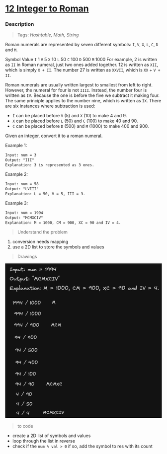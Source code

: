 # <a href="https://leetcode.com/problems/integer-to-roman/?envType=study-plan-v2&envId=top-interview-150">12 Integer to Roman</a>

### Description

> Tags: *Hashtable, Math, String*


Roman numerals are represented by seven different symbols: `I`, `V`, `X`, `L`, `C`, `D` and `M`.

Symbol       Value
`I`             1
`V`             5
`X`             10
`L`             50
`C`             100
`D`             500
`M`             1000
For example, 2 is written as `II` in Roman numeral, just two ones added together. 12 is written as `XII`, which is simply `X + II`. The number 27 is written as `XXVII`, which is `XX` + `V + II`.

Roman numerals are usually written largest to smallest from left to right. However, the numeral for four is not `IIII`. Instead, the number four is written as `IV`. Because the one is before the five we subtract it making four. The same principle applies to the number nine, which is written as `IX`. There are six instances where subtraction is used:

- `I` can be placed before `V` (5) and `X` (10) to make 4 and 9. 
- `X` can be placed before `L` (50) and `C` (100) to make 40 and 90. 
- `C` can be placed before `D` (500) and `M` (1000) to make 400 and 900.

Given an integer, convert it to a roman numeral.

 
Example 1:
```
Input: num = 3
Output: "III"
Explanation: 3 is represented as 3 ones.
```
Example 2:
```
Input: num = 58
Output: "LVIII"
Explanation: L = 50, V = 5, III = 3.
```
Example 3:
```
Input: num = 1994
Output: "MCMXCIV"
Explanation: M = 1000, CM = 900, XC = 90 and IV = 4.
```

> Understand the problem

1. conversion needs mapping
1. use a 2D list to store the symbols and values

> Drawings

![alt text](assets/image.png)

> to code
- create a 2D list of symbols and values
- loop through the list in reverse 
- check if the `num % val > 0` if so, add the symbol to res with its count
